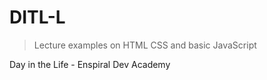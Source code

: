 # DITL-L

> Lecture examples on HTML CSS and basic JavaScript

Day in the Life - Enspiral Dev Academy
